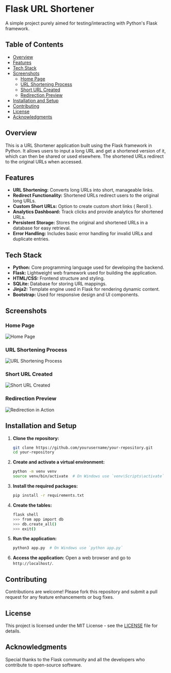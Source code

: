 # Flask URL Shortener
A simple project purely aimed for testing/interacting with Python's Flask framework.

## Table of Contents

- [Overview](#overview)
- [Features](#features)
- [Tech Stack](#tech-stack)
- [Screenshots](#screenshots)
  - [Home Page](#home-page)
  - [URL Shortening Process](#url-shortening-process)
  - [Short URL Created](#short-url-created)
  - [Redirection Preview](#redirection-preview)
- [Installation and Setup](#installation-and-setup)
- [Contributing](#contributing)
- [License](#license)
- [Acknowledgments](#acknowledgments)

## Overview

This is a URL Shortener application built using the Flask framework in Python. It allows users to input a long URL and get a shortened version of it, which can then be shared or used elsewhere. The shortened URLs redirect to the original URLs when accessed.

## Features

- **URL Shortening:** Converts long URLs into short, manageable links.
- **Redirect Functionality:** Shortened URLs redirect users to the original long URLs.
- **Custom Short URLs:** Option to create custom short links ( Reroll ).
- **Analytics Dashboard:** Track clicks and provide analytics for shortened URLs.
- **Persistent Storage:** Stores the original and shortened URLs in a database for easy retrieval.
- **Error Handling:** Includes basic error handling for invalid URLs and duplicate entries.


## Tech Stack

- **Python:** Core programming language used for developing the backend.
- **Flask:** Lightweight web framework used for building the application.
- **HTML/CSS:** Frontend structure and styling.
- **SQLite:** Database for storing URL mappings.
- **Jinja2:** Template engine used in Flask for rendering dynamic content.
- **Bootstrap:** Used for responsive design and UI components.

## Screenshots

### Home Page
![Home Page](https://github.com/user-attachments/assets/da03ab97-a2cb-4ca6-8c05-69280727efd3)

### URL Shortening Process
![URL Shortening Process](https://github.com/user-attachments/assets/b7a8965f-3a8a-402b-8870-1e57861c245a)

### Short URL Created
![Short URL Created](https://github.com/user-attachments/assets/27d58b54-d6c5-4b59-a28c-754104040d5b)

### Redirection Preview
![Redirection in Action](https://github.com/user-attachments/assets/3977bf98-2546-42bc-9ff4-9c5f873bc865)

## Installation and Setup

1. **Clone the repository:**
    ```bash
    git clone https://github.com/yourusername/your-repository.git
    cd your-repository
    ```

2. **Create and activate a virtual environment:**
    ```bash
    python -m venv venv
    source venv/bin/activate  # On Windows use `venv\Scripts\activate`
    ```

3. **Install the required packages:**
    ```bash
    pip install -r requirements.txt
    ```

4. **Create the tables:**
    ```bash
    flask shell
    >>> from app import db
    >>> db.create_all()
    >>> exit()
    ```

5. **Run the application:**
    ```bash
    python3 app.py  # On Windows use `python app.py`
    ```

6. **Access the application:**
    Open a web browser and go to `http://localhost/`.


## Contributing

Contributions are welcome! Please fork this repository and submit a pull request for any feature enhancements or bug fixes.

## License

This project is licensed under the MIT License - see the [LICENSE](LICENSE) file for details.

## Acknowledgments

Special thanks to the Flask community and all the developers who contribute to open-source software.

